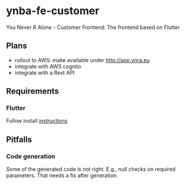 # ynba-fe-customer
You Never R Alone - Customer Frontend: The frontend based on Flutter

## Plans
* rollout to AWS: make available under http://app.ynra.eu
* integrate with AWS cognito
* integrate with a Rest API

## Requirements
### Flutter
Follow install [instructions](https://docs.flutter.dev/get-started/install/linux)



## Pitfalls
### Code generation
Some of the generated code is not right. E.g., null checks on required parameters. That needs a fix after generation.
